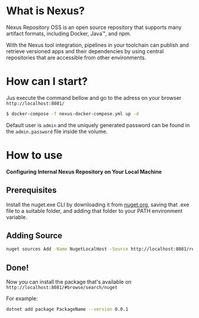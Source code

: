 # What is Nexus?

Nexus Repository OSS is an open source repository that supports many artifact formats, including Docker, Java™, and npm. 

With the Nexus tool integration, pipelines in your toolchain can publish and retrieve versioned apps and their dependencies 
by using central repositories that are accessible from other environments.

# How can I start?

Jus execute the command bellow and go to the adress on your browser `http://localhost:8081/`

```bash
$ docker-compose -f nexus-docker-compose.yml up -d
```

Default user is `admin` and the uniquely generated password can be found in the `admin.password` file inside the volume. 


# How to use
**Configuring Internal Nexus Repository on Your Local Machine**

## Prerequisites

Install the nuget.exe CLI by downloading it from [nuget.org](https://www.nuget.org/downloads), saving that .exe file 
to a suitable folder, and adding that folder to your PATH environment variable.

## Adding Source

```bash 
nuget sources Add -Name NugetLocalHost -Source http://localhost:8081/repository/nuget-hosted/ -username developer -password <pwd>
```

## Done!
Now you can install the package that's available on `http://localhost:8081/#browse/search/nuget`

For example:

```bash
dotnet add package PackageName --version 0.0.1
```